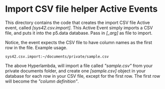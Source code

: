
Import CSV file helper Active Events
===============

This directory contains the code that creates the import CSV file Active event, called *[sys42.csv.import]*. This Active Event simply
imports a CSV file, and puts it into the p5.data database. Pass in *[_arg]* as file to import.

Notice, the event expects the CSV file to have column names as the first row in the file. Example usage.

```
sys42.csv.import:~/documents/private/sample.csv
```

The above Hyperlambda, will import a file called _"sample.csv"_ from your private documents folder, and create one *[sample.csv]* object in your
database for each row in your CSV file, except for the first row. The first row will become the _"column definition"_.
